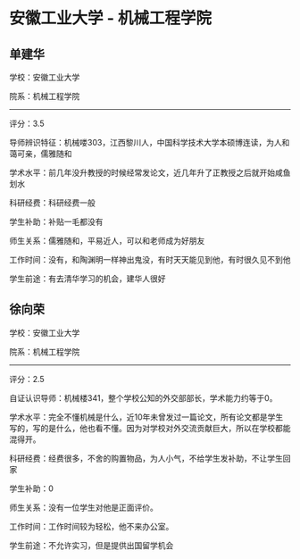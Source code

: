 # 安徽工业大学 - 机械工程学院

## 单建华

学校：安徽工业大学

院系：机械工程学院

* * *

评分：3.5

导师辨识特征：机械喽303，江西黎川人，中国科学技术大学本硕博连读，为人和蔼可亲，儒雅随和

学术水平：前几年没升教授的时候经常发论文，近几年升了正教授之后就开始咸鱼划水

科研经费：科研经费一般

学生补助：补贴一毛都没有

师生关系：儒雅随和，平易近人，可以和老师成为好朋友

工作时间：没有，和陶渊明一样神出鬼没，有时天天能见到他，有时很久见不到他

学生前途：有去清华学习的机会，建华人很好

## 徐向荣

学校：安徽工业大学

院系：机械工程学院

* * *

评分：2.5

自证认识导师：机械楼341，整个学校公知的外交部部长，学术能力约等于0。

学术水平：完全不懂机械是什么，近10年未曾发过一篇论文，所有论文都是学生写的，写的是什么，他也看不懂。因为对学校对外交流贡献巨大，所以在学校都能混得开。

科研经费：经费很多，不舍的购置物品，为人小气，不给学生发补助，不让学生回家

学生补助：0

师生关系：没有一位学生对他是正面评价。

工作时间：工作时间较为轻松，他不来办公室。

学生前途：不允许实习，但是提供出国留学机会